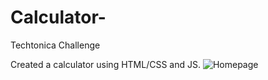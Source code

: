 # Calculator-
Techtonica Challenge

Created a calculator using HTML/CSS and JS. 
![Homepage](https://media.giphy.com/media/69v3MBHupZiDbCnF73/giphy.gif)
